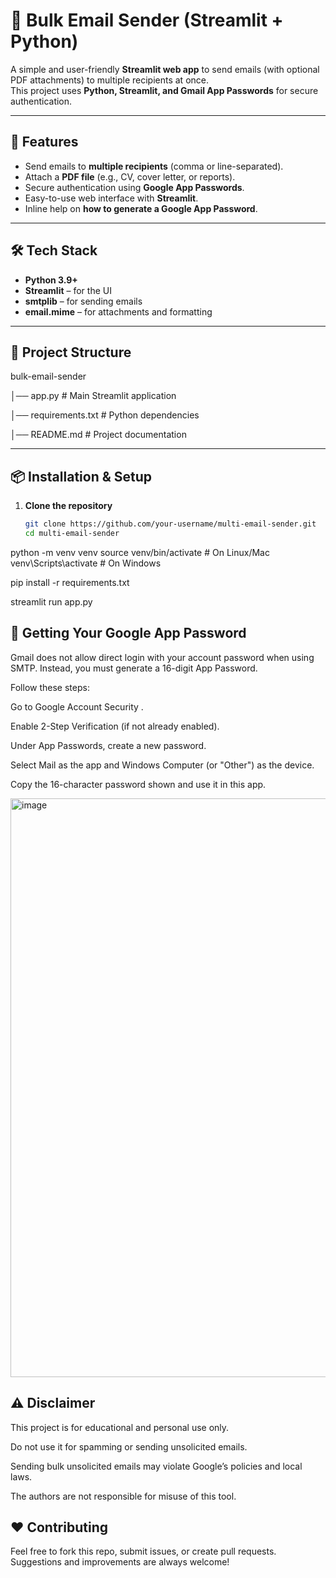 # 📧 Bulk Email Sender (Streamlit + Python)

A simple and user-friendly **Streamlit web app** to send emails (with optional PDF attachments) to multiple recipients at once.  
This project uses **Python, Streamlit, and Gmail App Passwords** for secure authentication.

---

## 🚀 Features
- Send emails to **multiple recipients** (comma or line-separated).
- Attach a **PDF file** (e.g., CV, cover letter, or reports).
- Secure authentication using **Google App Passwords**.
- Easy-to-use web interface with **Streamlit**.
- Inline help on **how to generate a Google App Password**.

---

## 🛠️ Tech Stack
- **Python 3.9+**
- **Streamlit** – for the UI
- **smtplib** – for sending emails
- **email.mime** – for attachments and formatting

---

## 📂 Project Structure

bulk-email-sender

│── app.py              # Main Streamlit application

│── requirements.txt    # Python dependencies

│── README.md           # Project documentation

---

## 📦 Installation & Setup

1. **Clone the repository**
   ```bash
   git clone https://github.com/your-username/multi-email-sender.git
   cd multi-email-sender
python -m venv venv
source venv/bin/activate   # On Linux/Mac
venv\Scripts\activate      # On Windows

pip install -r requirements.txt

streamlit run app.py

## 🔑 Getting Your Google App Password

Gmail does not allow direct login with your account password when using SMTP.
Instead, you must generate a 16-digit App Password.

Follow these steps:

Go to Google Account Security
.

Enable 2-Step Verification (if not already enabled).

Under App Passwords, create a new password.

Select Mail as the app and Windows Computer (or "Other") as the device.

Copy the 16-character password shown and use it in this app.

<img width="936" height="926" alt="image" src="https://github.com/user-attachments/assets/b9ec8ed1-8e1e-428d-b6e2-f1a1441b6861" />



## ⚠️ Disclaimer

This project is for educational and personal use only.

Do not use it for spamming or sending unsolicited emails.

Sending bulk unsolicited emails may violate Google’s policies and local laws.

The authors are not responsible for misuse of this tool.

## ❤️ Contributing

Feel free to fork this repo, submit issues, or create pull requests.
Suggestions and improvements are always welcome!
